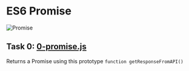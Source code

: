 # ES6 Promise

![Promise ](https://cdn.programiz.com/sites/tutorial2program/files/javascript-promise-chaining.png)

## Task 0: [0-promise.js](https://github.com/JamesRaphaelJRC/alx-backend-javascript/blob/main/0x01-ES6_promise/0-promise.js)
Returns a Promise using this prototype `function getResponseFromAPI()`